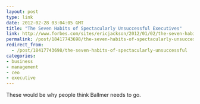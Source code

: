 ```yaml
---
layout: post
type: link
date: 2012-02-28 03:04:05 GMT
title: "The Seven Habits of Spectacularly Unsuccessful Executives"
link: http://www.forbes.com/sites/ericjackson/2012/01/02/the-seven-habits-of-spectacularly-unsuccessful-executives/print/
permalink: /post/18417743698/the-seven-habits-of-spectacularly-unsuccessful
redirect_from: 
  - /post/18417743698/the-seven-habits-of-spectacularly-unsuccessful
categories:
- business
- management
- ceo
- executive
---
```

<p>These would be why people think Ballmer needs to go.</p>